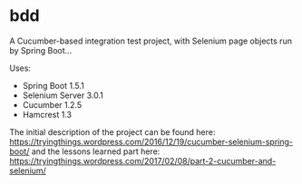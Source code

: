 # bdd
A Cucumber-based integration test project, with Selenium page objects run by Spring Boot...

Uses:
 - Spring Boot 1.5.1
 - Selenium Server 3.0.1
 - Cucumber 1.2.5
 - Hamcrest 1.3
 
The initial description of the project can be found here:
https://tryingthings.wordpress.com/2016/12/19/cucumber-selenium-spring-boot/
and the lessons learned part here:
https://tryingthings.wordpress.com/2017/02/08/part-2-cucumber-and-selenium/